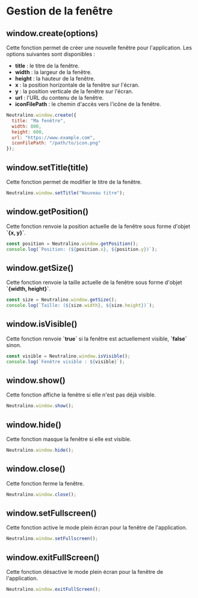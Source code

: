 # Gestion de la fenêtre
## window.create(options)
Cette fonction permet de créer une nouvelle fenêtre pour l'application. Les options suivantes sont disponibles :
- **title** : le titre de la fenêtre.
- **width** : la largeur de la fenêtre.
- **height** : la hauteur de la fenêtre.
- **x** : la position horizontale de la fenêtre sur l'écran.
- **y** : la position verticale de la fenêtre sur l'écran.
- **url** : l'URL du contenu de la fenêtre.
- **iconFilePath** : le chemin d'accès vers l'icône de la fenêtre.

```js
Neutralino.window.create({
  title: "Ma fenêtre",
  width: 800,
  height: 600,
  url: "https://www.example.com",
  iconFilePath: "/path/to/icon.png"
});
```
## window.setTitle(title)
Cette fonction permet de modifier le titre de la fenêtre.

```js
Neutralino.window.setTitle("Nouveau titre");
```

## window.getPosition()
Cette fonction renvoie la position actuelle de la fenêtre sous forme d'objet **\`{x, y}\`**.

```js
const position = Neutralino.window.getPosition();
console.log(`Position: (${position.x}, ${position.y})`);
```

## window.getSize()
Cette fonction renvoie la taille actuelle de la fenêtre sous forme d'objet **\`{width, height}\`**.

```js
const size = Neutralino.window.getSize();
console.log(`Taille: (${size.width}, ${size.height})`);
```

## window.isVisible()
Cette fonction renvoie **\`true\`** si la fenêtre est actuellement visible, **\`false\`** sinon.

```js
const visible = Neutralino.window.isVisible();
console.log(`Fenêtre visible : ${visible}`);
```

## window.show()
Cette fonction affiche la fenêtre si elle n'est pas déjà visible.

```js
Neutralino.window.show();
```

## window.hide()
Cette fonction masque la fenêtre si elle est visible.

```js
Neutralino.window.hide();
```

## window.close()
Cette fonction ferme la fenêtre.

```js
Neutralino.window.close();
```

## window.setFullscreen()
Cette fonction active le mode plein écran pour la fenêtre de l'application.

```js
Neutralino.window.setFullscreen();
```

## window.exitFullScreen()
Cette fonction désactive le mode plein écran pour la fenêtre de l'application.

```js
Neutralino.window.exitFullScreen();
```